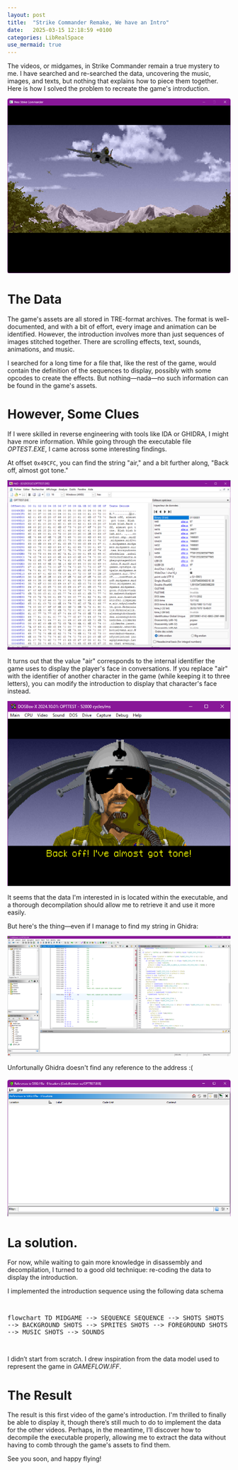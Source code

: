 ```yaml
---
layout: post
title:  "Strike Commander Remake, We have an Intro"
date:   2025-03-15 12:18:59 +0100
categories: LibRealSpace
use_mermaid: true
---
```


The videos, or midgames, in Strike Commander remain a true mystery to me. I have searched and re-searched the data, uncovering the music, images, and texts, but nothing that explains how to piece them together. Here is how I solved the problem to recreate the game's introduction.

![prideau dans l'intro](/assets/img/Intro.png)
<!--more-->

# The Data

The game's assets are all stored in TRE-format archives. The format is well-documented, and with a bit of effort, every image and animation can be identified. However, the introduction involves more than just sequences of images stitched together. There are scrolling effects, text, sounds, animations, and music.

I searched for a long time for a file that, like the rest of the game, would contain the definition of the sequences to display, possibly with some opcodes to create the effects. But nothing—nada—no such information can be found in the game's assets.


# However, Some Clues

If I were skilled in reverse engineering with tools like IDA or GHIDRA, I might have more information. While going through the executable file *OPTEST.EXE*, I came across some interesting findings.

At offset `0x49CFC`, you can find the string "air," and a bit further along, "Back off, almost got tone."


![executable affichage chaine air](/assets/img/exe.png)

It turns out that the value "air" corresponds to the internal identifier the game uses to display the player's face in conversations. If you replace "air" with the identifier of another character in the game (while keeping it to three letters), you can modify the introduction to display that character's face instead.


![prideau dans l'intro](/assets/img/pri_intro.png)

It seems that the data I'm interested in is located within the executable, and a thorough decompilation should allow me to retrieve it and use it more easily.

But here's the thing—even if I manage to find my string in Ghidra:  

![ghidra affichage chaine air](/assets/img/back_off_ghidra_1.png)

Unfortunally Ghidra doesn't find any reference to the address :(

![ghidra affichage chaine air](/assets/img/back_off_ghidra.png)

# La solution.

For now, while waiting to gain more knowledge in disassembly and decompilation, I turned to a good old technique: re-coding the data to display the introduction.

I implemented the introduction sequence using the following data schema

<div class="diagram-container" id="diagram-container">
<pre class="mermaid">

flowchart TD
    MIDGAME --> SEQUENCE
    SEQUENCE --> SHOTS
    SHOTS --> BACKGROUND
    SHOTS --> SPRITES
    SHOTS --> FOREGROUND
    SHOTS --> MUSIC
    SHOTS --> SOUNDS

</pre>
</div>

I didn’t start from scratch. I drew inspiration from the data model used to represent the game in *GAMEFLOW.IFF*.  

# The Result

The result is this first video of the game's introduction. I'm thrilled to finally be able to display it, though there’s still much to do to implement the data for the other videos. Perhaps, in the meantime, I’ll discover how to decompile the executable properly, allowing me to extract the data without having to comb through the game's assets to find them.

See you soon, and happy flying!  

